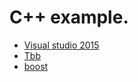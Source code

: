 C++ example.
==================================
* [Visual studio 2015](https://visualstudio.microsoft.com)
* [Tbb](https://github.com/01org/tbb)
* [boost](https://github.com/boostorg)
